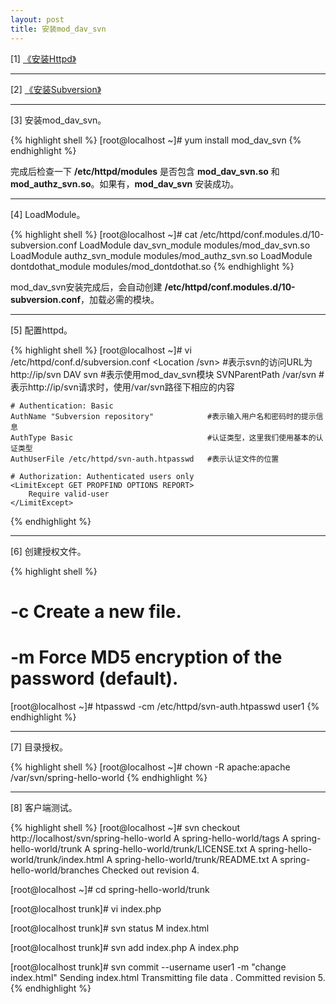 ```yaml
---
layout: post
title: 安装mod_dav_svn
---
```


[1] [《安装Httpd》](/2016/12/29/httpd-installation)

---

[2] [《安装Subversion》](/2016/12/29/subversion-installation)

---

[3] 安装mod_dav_svn。

{% highlight shell %}
[root@localhost ~]# yum install mod_dav_svn
{% endhighlight %}

完成后检查一下 **/etc/httpd/modules** 是否包含 **mod_dav_svn.so** 和 **mod_authz_svn.so**。如果有，**mod_dav_svn** 安装成功。

---

[4] LoadModule。

{% highlight shell %}
[root@localhost ~]# cat /etc/httpd/conf.modules.d/10-subversion.conf
LoadModule dav_svn_module     modules/mod_dav_svn.so
LoadModule authz_svn_module   modules/mod_authz_svn.so
LoadModule dontdothat_module  modules/mod_dontdothat.so
{% endhighlight %}

mod_dav_svn安装完成后，会自动创建 **/etc/httpd/conf.modules.d/10-subversion.conf**，加载必需的模块。

---

[5] 配置httpd。

{% highlight shell %}
[root@localhost ~]# vi /etc/httpd/conf.d/subversion.conf 
<Location /svn>                                 #表示svn的访问URL为http://ip/svn
    DAV svn                                     #表示使用mod_dav_svn模块
    SVNParentPath  /var/svn                     #表示http://ip/svn请求时，使用/var/svn路径下相应的内容

    # Authentication: Basic
    AuthName "Subversion repository"            #表示输入用户名和密码时的提示信息
    AuthType Basic                              #认证类型，这里我们使用基本的认证类型
    AuthUserFile /etc/httpd/svn-auth.htpasswd   #表示认证文件的位置

    # Authorization: Authenticated users only
    <LimitExcept GET PROPFIND OPTIONS REPORT>
        Require valid-user
    </LimitExcept>
</Location>
{% endhighlight %}

---

[6] 创建授权文件。

{% highlight shell %}
# -c  Create a new file.
# -m  Force MD5 encryption of the password (default).

[root@localhost ~]# htpasswd -cm /etc/httpd/svn-auth.htpasswd user1
{% endhighlight %}

---

[7] 目录授权。

{% highlight shell %}
[root@localhost ~]# chown -R apache:apache /var/svn/spring-hello-world
{% endhighlight %}

---

[8] 客户端测试。

{% highlight shell %}
[root@localhost ~]# svn checkout http://localhost/svn/spring-hello-world
A    spring-hello-world/tags
A    spring-hello-world/trunk
A    spring-hello-world/trunk/LICENSE.txt
A    spring-hello-world/trunk/index.html
A    spring-hello-world/trunk/README.txt
A    spring-hello-world/branches
Checked out revision 4.

[root@localhost ~]# cd spring-hello-world/trunk

[root@localhost trunk]# vi index.php

[root@localhost trunk]# svn status
M       index.html

[root@localhost trunk]# svn add index.php
A         index.php

[root@localhost trunk]# svn commit --username user1 -m "change index.html"
Sending        index.html
Transmitting file data .
Committed revision 5.
{% endhighlight %}